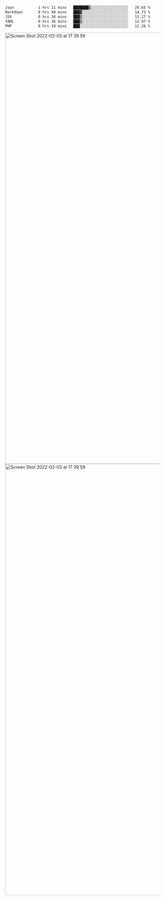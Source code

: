 <!--START_SECTION:waka-->

```txt
Json           1 hrs 21 mins   ███████▒░░░░░░░░░░░░░░░░░   29.65 %
Markdown       0 hrs 40 mins   ███▓░░░░░░░░░░░░░░░░░░░░░   14.73 %
JSX            0 hrs 36 mins   ███▒░░░░░░░░░░░░░░░░░░░░░   13.27 %
YAML           0 hrs 36 mins   ███▒░░░░░░░░░░░░░░░░░░░░░   12.97 %
PHP            0 hrs 34 mins   ███░░░░░░░░░░░░░░░░░░░░░░   12.26 %
```

<!--END_SECTION:waka-->

<img width="1400" alt="Screen Shot 2022-02-03 at 17 39 59" src="https://user-images.githubusercontent.com/45716542/152387304-f2b60485-53a6-4f4b-a818-5cefb1b0c0ae.png">
<img width="1400" alt="Screen Shot 2022-02-03 at 17 39 59" src="https://user-images.githubusercontent.com/45716542/152387273-ea5cdf21-2a45-44da-8bef-00c1763b1d42.png">

